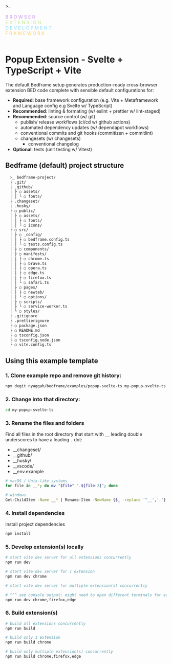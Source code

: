   <div>
  >_<br />
  <br />
  <span style="color:#c792e9">B R O W S E R</span><br />
  <span style="color: #c3e88d">E X T E N S I O N</span><br />
  <span style="color: #8addff">D E V E L O P M E N T</span><br />
  <span style="color: #ffcb6b">F R A M E W O R K</span><br />
</div>

<br />

# Popup Extension - Svelte + TypeScript + Vite

The default Bedframe setup generates production-ready cross-browser extension BED code complete with sensible default configurations for:

- **Required**: base framework configuration (e.g. Vite + Metaframework and Language config e.g Svelte w/ TypeScript)
- **Recommended**: linting & formating (w/ eslint + prettier w/ lint-staged)
- **Recommended**: source control (w/ git)
  - publish/ release workflows (ci/cd w/ github actions)
  - automated dependency updates (w/ dependapot workflows)
  - conventional commits and git hooks (commitizen + commitlint)
  - changesets (w/ changesets)
    - conventional changelog
- **Optional**: tests (unit testing w/ Vitest)

## Bedframe (default) project structure

```bash
  >_ bedframe-project/
  ├ .git/
  ├ .github/
  │ ├ ○ assets/
  │ │ └ ○ fonts/
  ├ .changeset/
  ├ .husky/
  ├ ○ public/
  │ ├ ○ assets/
  │ │ ├ ○ fonts/
  │ │ └ ○ icons/
  ├ ○ src/
  │ ├ ○ _config/
  │ │ ├ ○ bedframe.config.ts
  │ │ └ ○ tests.config.ts
  │ ├ ○ components/
  │ ├ ○ manifests/
  │ │ ├ ○ chrome.ts
  │ │ ├ ○ brave.ts
  │ │ ├ ○ opera.ts
  │ │ ├ ○ edge.ts
  │ │ ├ ○ firefox.ts
  │ │ └ ○ safari.ts
  │ ├ ○ pages/
  │ │ ├ ○ newtab/
  │ │ └ ○ options/
  │ ├ ○ scripts/
  │ ├ └ ○ service-worker.ts
  │ └ ○ styles/
  ├ .gitignore
  ├ .prettierignore
  ├ ○ package.json
  ├ ○ README.md
  ├ ○ tsconfig.json
  ├ ○ tsconfig.node.json
  └ ○ vite.config.ts
```

## Using this example template

### 1. Clone example repo and remove git history:

```bash
npx degit nyaggah/bedframe/examples/popup-svelte-ts my-popup-svelte-ts
```

### 2. Change into that directory:

```bash
cd my-popup-svelte-ts
```

### 3. Rename the files and folders

Find all files in the root directory that start with `__` leading double underscores to have a leading `.` dot:

- \_\_changeset/
- \_\_github/
- \_\_husky/
- \_\_vscode/
- \_\_env.example

```bash
# macOS / Unix-like systems
for file in __*; do mv "$file" ".${file:2}"; done

# windows
Get-ChildItem -Name __* | Rename-Item -NewName {$_ -replace '^__','.'}
```

### 4. Install dependencies

install project dependencies

```bash
npm install
```

### 5. Develop extension(s) locally

```bash
# start vite dev server for all extensions concurrently
npm run dev

# start vite dev server for 1 extension
npm run dev chrome

# start vite dev server for multiple extension(s) concurrently

# ^^^ see console output; might need to open different terminals for each
npm run dev chrome,firefox,edge
```

### 6. Build extension(s)

```bash
# build all extensions concurrently
npm run build

# build only 1 extension
npm run build chrome

# build only multiple extension(s) concurrently
npm run build chrome,firefox,edge
```
